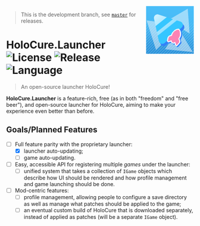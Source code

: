 <img src="assets/logo_rocket.png" align="right" width="128" height="128" />

> This is the development branch, see [`master`](https://github.com/steviegt6/holocure-launcher/tree/master) for releases.

# HoloCure.Launcher ![License](https://img.shields.io/github/license/steviegt6/holocure-launcher?style=flat-square) ![Release](https://img.shields.io/github/v/release/steviegt6/holocure-launcher?style=flat-square) ![Language](https://img.shields.io/badge/language-c%23-green?style=flat-square)

> An open-source launcher HoloCure!

**HoloCure.Launcher** is a feature-rich, free (as in both "freedom" and "free beer"), and open-source launcher for HoloCure, aiming to make your experience even better than before.

## Goals/Planned Features

* [ ] Full feature parity with the proprietary launcher:
  * [x] launcher auto-updating;
  * [ ] game auto-updating.
* [ ] Easy, accessible API for registering multiple *games* under the launcher:
  * [ ] unified system that takes a collection of `IGame` objects which describe how UI should be rendered and how profile management and game launching should be done.
* [ ] Mod-centric features:
  * [ ] profile management, allowing people to configure a save directory as well as manage what patches should be applied to the game;
  * [ ] an eventual custom build of HoloCure that is downloaded separately, instead of applied as patches (will be a separate `IGame` object).
